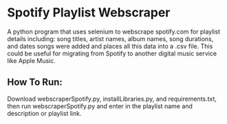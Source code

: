 # Spotify Playlist Webscraper

A python program that uses selenium to webscrape spotify.com for playlist details including: song titles, artist names, album names, song durations, and dates songs were added and places all this data into a .csv file. This could be useful for migrating from Spotify to another digital music service like Apple Music.

## How To Run: ##

Download webscraperSpotify.py, installLibraries.py, and requirements.txt, then run webscraperSpotify.py and enter in the playlist name and description or playlist link.
